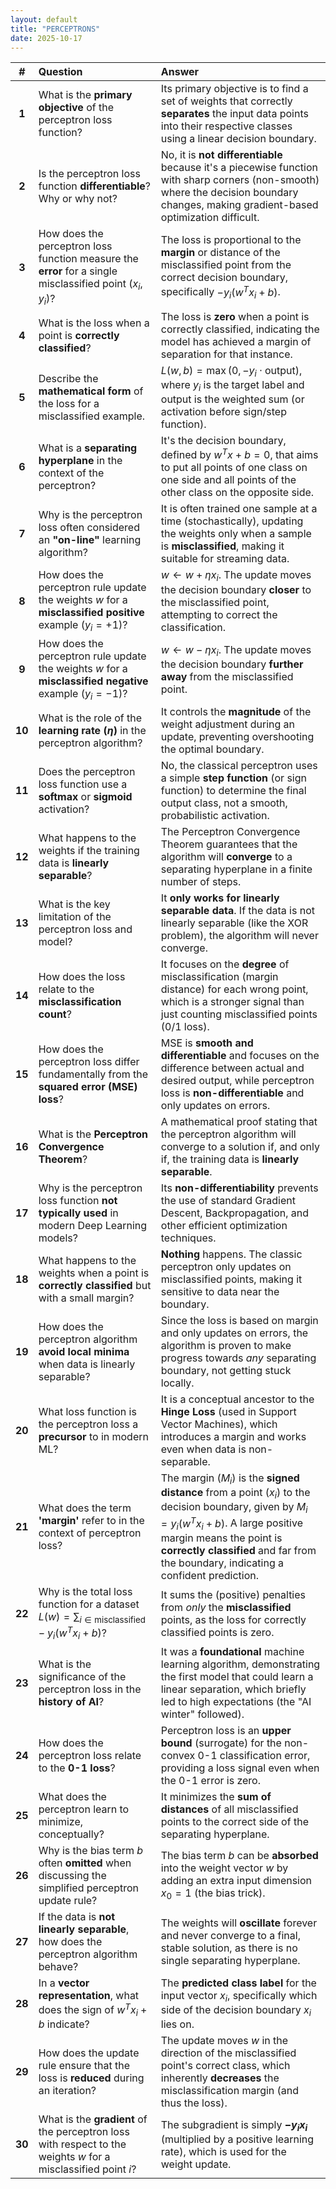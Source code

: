 ```yaml
---
layout: default
title: "PERCEPTRONS"
date: 2025-10-17
---
```


| \# | Question | Answer |
| :---: | :--- | :--- |
| **1** | What is the **primary objective** of the perceptron loss function? | Its primary objective is to find a set of weights that correctly **separates** the input data points into their respective classes using a linear decision boundary. |
| **2** | Is the perceptron loss function **differentiable**? Why or why not? | No, it is **not differentiable** because it's a piecewise function with sharp corners (non-smooth) where the decision boundary changes, making gradient-based optimization difficult. |
| **3** | How does the perceptron loss function measure the **error** for a single misclassified point $(x_i, y_i)$? | The loss is proportional to the **margin** or distance of the misclassified point from the correct decision boundary, specifically $-y_i(w^T x_i + b)$. |
| **4** | What is the loss when a point is **correctly classified**? | The loss is **zero** when a point is correctly classified, indicating the model has achieved a margin of separation for that instance. |
| **5** | Describe the **mathematical form** of the loss for a misclassified example. | $L(w, b) = \max(0, -y_i \cdot \text{output})$, where $y_i$ is the target label and $\text{output}$ is the weighted sum (or activation before sign/step function). |
| **6** | What is a **separating hyperplane** in the context of the perceptron? | It's the decision boundary, defined by $w^T x + b = 0$, that aims to put all points of one class on one side and all points of the other class on the opposite side. |
| **7** | Why is the perceptron loss often considered an **"on-line"** learning algorithm? | It is often trained one sample at a time (stochastically), updating the weights only when a sample is **misclassified**, making it suitable for streaming data. |
| **8** | How does the perceptron rule update the weights $w$ for a **misclassified positive** example ($y_i = +1$)? | $w \leftarrow w + \eta x_i$. The update moves the decision boundary **closer** to the misclassified point, attempting to correct the classification. |
| **9** | How does the perceptron rule update the weights $w$ for a **misclassified negative** example ($y_i = -1$)? | $w \leftarrow w - \eta x_i$. The update moves the decision boundary **further away** from the misclassified point. |
| **10** | What is the role of the **learning rate ($\eta$)** in the perceptron algorithm? | It controls the **magnitude** of the weight adjustment during an update, preventing overshooting the optimal boundary. |
| **11** | Does the perceptron loss function use a **softmax** or **sigmoid** activation? | No, the classical perceptron uses a simple **step function** (or sign function) to determine the final output class, not a smooth, probabilistic activation. |
| **12** | What happens to the weights if the training data is **linearly separable**? | The Perceptron Convergence Theorem guarantees that the algorithm will **converge** to a separating hyperplane in a finite number of steps. |
| **13** | What is the key limitation of the perceptron loss and model? | It **only works for linearly separable data**. If the data is not linearly separable (like the XOR problem), the algorithm will never converge. |
| **14** | How does the loss relate to the **misclassification count**? | It focuses on the **degree** of misclassification (margin distance) for each wrong point, which is a stronger signal than just counting misclassified points (0/1 loss). |
| **15** | How does the perceptron loss differ fundamentally from the **squared error (MSE) loss**? | MSE is **smooth and differentiable** and focuses on the difference between actual and desired output, while perceptron loss is **non-differentiable** and only updates on errors. |
| **16** | What is the **Perceptron Convergence Theorem**? | A mathematical proof stating that the perceptron algorithm will converge to a solution if, and only if, the training data is **linearly separable**. |
| **17** | Why is the perceptron loss function **not typically used** in modern Deep Learning models? | Its **non-differentiability** prevents the use of standard Gradient Descent, Backpropagation, and other efficient optimization techniques. |
| **18** | What happens to the weights when a point is **correctly classified** but with a small margin? | **Nothing** happens. The classic perceptron only updates on misclassified points, making it sensitive to data near the boundary. |
| **19** | How does the perceptron algorithm **avoid local minima** when data is linearly separable? | Since the loss is based on margin and only updates on errors, the algorithm is proven to make progress towards *any* separating boundary, not getting stuck locally. |
| **20** | What loss function is the perceptron loss a **precursor** to in modern ML? | It is a conceptual ancestor to the **Hinge Loss** (used in Support Vector Machines), which introduces a margin and works even when data is non-separable. |
| **21** | What does the term **'margin'** refer to in the context of perceptron loss? | The margin ($M_i$) is the **signed distance** from a point ($x_i$) to the decision boundary, given by $M_i=y_i(w^T x_i + b)$. A large positive margin means the point is **correctly classified** and far from the boundary, indicating a confident prediction. |
| **22** | Why is the total loss function for a dataset $L(w) = \sum_{i \in \text{misclassified}} -y_i (w^T x_i + b)$? | It sums the (positive) penalties from *only* the **misclassified** points, as the loss for correctly classified points is zero. |
| **23** | What is the significance of the perceptron loss in the **history of AI**? | It was a **foundational** machine learning algorithm, demonstrating the first model that could learn a linear separation, which briefly led to high expectations (the "AI winter" followed). |
| **24** | How does the perceptron loss relate to the **0-1 loss**? | Perceptron loss is an **upper bound** (surrogate) for the non-convex 0-1 classification error, providing a loss signal even when the 0-1 error is zero. |
| **25** | What does the perceptron learn to minimize, conceptually? | It minimizes the **sum of distances** of all misclassified points to the correct side of the separating hyperplane. |
| **26** | Why is the bias term $b$ often **omitted** when discussing the simplified perceptron update rule? | The bias term $b$ can be **absorbed** into the weight vector $w$ by adding an extra input dimension $x_0 = 1$ (the bias trick). |
| **27** | If the data is **not linearly separable**, how does the perceptron algorithm behave? | The weights will **oscillate** forever and never converge to a final, stable solution, as there is no single separating hyperplane. |
| **28** | In a **vector representation**, what does the sign of $w^T x_i + b$ indicate? | The **predicted class label** for the input vector $x_i$, specifically which side of the decision boundary $x_i$ lies on. |
| **29** | How does the update rule ensure that the loss is **reduced** during an iteration? | The update moves $w$ in the direction of the misclassified point's correct class, which inherently **decreases** the misclassification margin (and thus the loss). |
| **30** | What is the **gradient** of the perceptron loss with respect to the weights $w$ for a misclassified point $i$? | The subgradient is simply **$-y_i x_i$** (multiplied by a positive learning rate), which is used for the weight update. |
